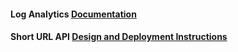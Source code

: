 
#### Log Analytics [Documentation](./LogAnalytics)
#### Short URL API [ Design and Deployment Instructions](./ShortURLAPI)
